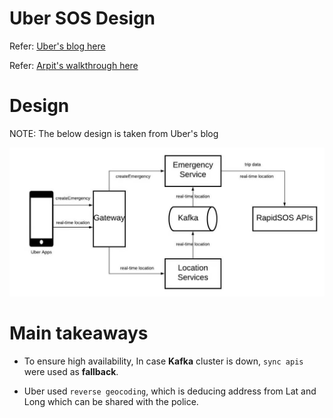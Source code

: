 # Uber SOS Design

Refer: [Uber's blog here](https://www.uber.com/en-IN/blog/ubers-emergency-button-and-the-technologies-behind-it/)

Refer: [Arpit's walkthrough here](https://www.youtube.com/watch?v=gpzGpPiRoCo)


# Design
NOTE: The below design is taken from Uber's blog

![Design](images/Design.png)


# Main takeaways

- To ensure high availability, In case <b>Kafka</b> cluster is down, `sync apis` were used as <b>fallback</b>.

- Uber used `reverse geocoding`, which is deducing address from Lat and Long which can be shared with the police.

